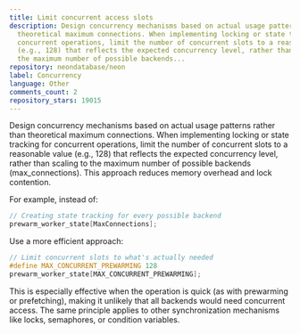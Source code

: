 ```yaml
---
title: Limit concurrent access slots
description: Design concurrency mechanisms based on actual usage patterns rather than
  theoretical maximum connections. When implementing locking or state tracking for
  concurrent operations, limit the number of concurrent slots to a reasonable value
  (e.g., 128) that reflects the expected concurrency level, rather than scaling to
  the maximum number of possible backends...
repository: neondatabase/neon
label: Concurrency
language: Other
comments_count: 2
repository_stars: 19015
---
```


Design concurrency mechanisms based on actual usage patterns rather than theoretical maximum connections. When implementing locking or state tracking for concurrent operations, limit the number of concurrent slots to a reasonable value (e.g., 128) that reflects the expected concurrency level, rather than scaling to the maximum number of possible backends (max_connections). This approach reduces memory overhead and lock contention.

For example, instead of:
```c
// Creating state tracking for every possible backend
prewarm_worker_state[MaxConnections];
```

Use a more efficient approach:
```c
// Limit concurrent slots to what's actually needed
#define MAX_CONCURRENT_PREWARMING 128
prewarm_worker_state[MAX_CONCURRENT_PREWARMING];
```

This is especially effective when the operation is quick (as with prewarming or prefetching), making it unlikely that all backends would need concurrent access. The same principle applies to other synchronization mechanisms like locks, semaphores, or condition variables.